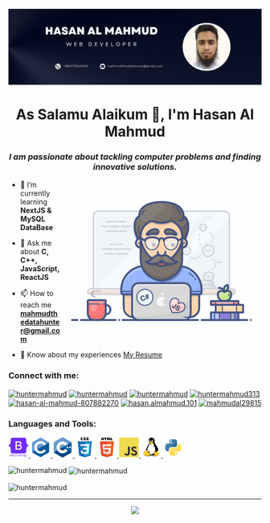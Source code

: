 <!--[![MasterHead](https://firebasestorage.googleapis.com/v0/b/flexi-coding.appspot.com/o/dempgi7-520f8d5f-63d4-4453-8822-dbc149ae27f8.gif?alt=media&token=91c0c7b2-93c3-4029-b011-1a8703c5730d)](www.mywebsite.com)


This is the ReadMe file generator link: https://rahuldkjain.github.io/gh-profile-readme-generator/
-->
![banner](https://github.com/HunterMahmud/HunterMahmud/blob/main/banner.png)
<h1 align="center">As Salamu Alaikum 👋, I'm Hasan Al Mahmud</h1>
<h3 align="center"> <em>I am passionate about tackling computer problems and finding innovative solutions.</em></h3>
<img align="right" alt="Coding" width="400" src= "https://github.com/HunterMahmud/HunterMahmud/blob/main/programmer.gif">

<!--
<p align="left"> <img src="https://komarev.com/ghpvc/?username=huntermahmud&label=Profile%20views&color=0e75b6&style=flat" alt="huntermahmud" /> </p>

<p align="left"> <a href="https://github.com/ryo-ma/github-profile-trophy"><img src="https://github-profile-trophy.vercel.app/?username=huntermahmud" alt="huntermahmud" /></a> </p>

<p align="left"> <a href="https://twitter.com/mahmudal29815" target="blank"><img src="https://img.shields.io/twitter/follow/mahmudal29815?logo=twitter&style=for-the-badge" alt="mahmudal29815" /></a> </p>
-->
- 🌱 I’m currently learning **NextJS & MySQL DataBase**

- 💬 Ask me about **C, C++, JavaScript, ReactJS**

- 📫 How to reach me **mahmudthedatahunter@gmail.com**

- 📄 Know about my experiences [My Resume](https://drive.google.com/file/d/1zji1Fnlz_1BCzLPx5PEl7QzhIiq_7Amh/view?usp=drive_link)

<h3 align="left">Connect with me:</h3>
<p align="left">
<a href="https://www.leetcode.com/huntermahmud" target="blank"><img align="center" src="https://raw.githubusercontent.com/rahuldkjain/github-profile-readme-generator/master/src/images/icons/Social/leet-code.svg" alt="huntermahmud" height="30" width="40" /></a>
<a href="https://www.codechef.com/users/huntermahmud" target="blank"><img align="center" src="https://cdn.jsdelivr.net/npm/simple-icons@3.1.0/icons/codechef.svg" alt="huntermahmud" height="30" width="40" /></a>
<a href="https://www.hackerrank.com/huntermahmud" target="blank"><img align="center" src="https://raw.githubusercontent.com/rahuldkjain/github-profile-readme-generator/master/src/images/icons/Social/hackerrank.svg" alt="huntermahmud" height="30" width="40" /></a>
<a href="https://codeforces.com/profile/huntermahmud313" target="blank"><img align="center" src="https://raw.githubusercontent.com/rahuldkjain/github-profile-readme-generator/master/src/images/icons/Social/codeforces.svg" alt="huntermahmud313" height="30" width="40" /></a>
<a href="https://www.linkedin.com/in/huntermahmud/" target="blank"><img align="center" src="https://raw.githubusercontent.com/rahuldkjain/github-profile-readme-generator/master/src/images/icons/Social/linked-in-alt.svg" alt="hasan-al-mahmud-807882270" height="30" width="40" /></a>
<a href="https://fb.com/hasan.almahmud.101" target="blank"><img align="center" src="https://raw.githubusercontent.com/rahuldkjain/github-profile-readme-generator/master/src/images/icons/Social/facebook.svg" alt="hasan.almahmud.101" height="30" width="40" /></a>
<a href="https://twitter.com/mahmudal29815" target="blank"><img align="center" src="https://raw.githubusercontent.com/rahuldkjain/github-profile-readme-generator/master/src/images/icons/Social/twitter.svg" alt="mahmudal29815" height="30" width="40" /></a>
</p>

<h3 align="left">Languages and Tools:</h3>
<p align="left"> <a href="https://getbootstrap.com" target="_blank" rel="noreferrer"> <img src="https://raw.githubusercontent.com/devicons/devicon/master/icons/bootstrap/bootstrap-plain-wordmark.svg" alt="bootstrap" width="40" height="40"/> </a> <a href="https://www.cprogramming.com/" target="_blank" rel="noreferrer"> <img src="https://raw.githubusercontent.com/devicons/devicon/master/icons/c/c-original.svg" alt="c" width="40" height="40"/> </a> <a href="https://www.w3schools.com/cpp/" target="_blank" rel="noreferrer"> <img src="https://raw.githubusercontent.com/devicons/devicon/master/icons/cplusplus/cplusplus-original.svg" alt="cplusplus" width="40" height="40"/> </a> <a href="https://www.w3schools.com/css/" target="_blank" rel="noreferrer"> <img src="https://raw.githubusercontent.com/devicons/devicon/master/icons/css3/css3-original-wordmark.svg" alt="css3" width="40" height="40"/> </a> <a href="https://www.w3.org/html/" target="_blank" rel="noreferrer"> <img src="https://raw.githubusercontent.com/devicons/devicon/master/icons/html5/html5-original-wordmark.svg" alt="html5" width="40" height="40"/> </a> <a href="https://developer.mozilla.org/en-US/docs/Web/JavaScript" target="_blank" rel="noreferrer"> <img src="https://raw.githubusercontent.com/devicons/devicon/master/icons/javascript/javascript-original.svg" alt="javascript" width="40" height="40"/> </a> <a href="https://www.linux.org/" target="_blank" rel="noreferrer"> <img src="https://raw.githubusercontent.com/devicons/devicon/master/icons/linux/linux-original.svg" alt="linux" width="40" height="40"/> </a> <a href="https://www.python.org" target="_blank" rel="noreferrer"> <img src="https://raw.githubusercontent.com/devicons/devicon/master/icons/python/python-original.svg" alt="python" width="40" height="40"/> </a> </p>

<p><img align="left" src="https://github-readme-stats.vercel.app/api/top-langs?username=huntermahmud&show_icons=true&locale=en&layout=compact" alt="huntermahmud" /></p>

<p>&nbsp;<img align="center" src="https://github-readme-stats.vercel.app/api?username=huntermahmud&show_icons=true&locale=en" alt="huntermahmud" /></p>

<p><img align="center" src="https://github-readme-streak-stats.herokuapp.com/?user=huntermahmud&" alt="huntermahmud" /></p>

-------------------------------------------------
<p align="center">
  <img width="60%" src="https://github-readme-streak-stats.herokuapp.com?user=huntermahmud&theme=react&hide_border=true&background=0D1117&stroke=0D1117&fire=FF1CF7&sideLabels=00F0FF&currStreakNum=FF1CF7&ring=FF1CF7&currStreakLabel=FF1CF7&sideNums=00F0FF" />
</p>